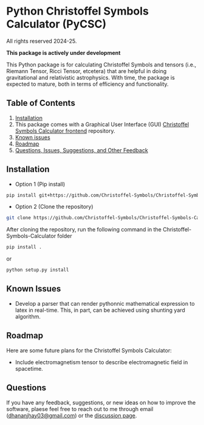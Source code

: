 # Python Christoffel Symbols Calculator (PyCSC)

All rights reserved 2024-25.

**This package is actively under development**

This Python package is for calculating Christoffel Symbols and tensors (i.e., Riemann Tensor, Ricci Tensor, etcetera) that are helpful in doing gravitational and relativistic astrophysics. With time, the package is expected to mature, both in terms of efficiency and functionality.

## Table of Contents

1. [Installation](#installtion)
2. This package comes with a Graphical User Interface (GUI) [Christoffel Symbols Calculator frontend](https://github.com/Christoffel-Symbols/Christoffel-Symbols-Calculator-frontend) repository.
3. [Known issues](#known-issues)
4. [Roadmap](#roadmap)
5. [Questions, Issues, Suggestions, and Other Feedback](#questions-issues)

## Installation

- Option 1 (Pip install)

```bash
pip install git+https://github.com/Christoffel-Symbols/Christoffel-Symbols-Calculator.git
```

- Option 2 (Clone the repository)

```bash
git clone https://github.com/Christoffel-Symbols/Christoffel-Symbols-Calculator.git
```

After cloning the repository, run the following command in the Christoffel-Symbols-Calculator folder

```bash
pip install .
```

or

```bash
python setup.py install
```

## Known Issues

- Develop a parser that can render pythonnic mathematical expression to latex in real-time. This, in part, can be achieved using shunting yard algorithm.

## Roadmap

Here are some future plans for the Christoffel Symbols Calculator:

- Include electromagnetism tensor to describe electromagnetic field in spacetime.

## Questions

If you have any feedback, suggestions, or new ideas on how to improve the software, plaese feel free to reach out to me through email ([dhananjhay03@gmail.com](mailto:dhananjhay03@gmail.com)) or the [discussion page](https://github.com/Christoffel-Symbols/Christoffel-Symbols-Calculator/discussions).
